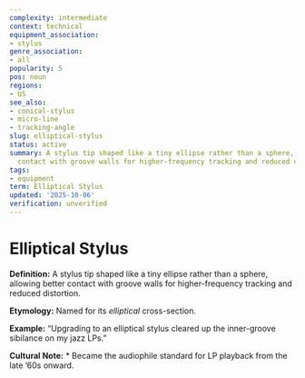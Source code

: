 ```yaml
---
complexity: intermediate
context: technical
equipment_association:
- stylus
genre_association:
- all
popularity: 5
pos: noun
regions:
- US
see_also:
- conical-stylus
- micro-line
- tracking-angle
slug: elliptical-stylus
status: active
summary: A stylus tip shaped like a tiny ellipse rather than a sphere, allowing better
  contact with groove walls for higher-frequency tracking and reduced distortion.
tags:
- equipment
term: Elliptical Stylus
updated: '2025-10-06'
verification: unverified
---
```


# Elliptical Stylus

**Definition:** A stylus tip shaped like a tiny ellipse rather than a sphere, allowing better contact with groove walls for higher-frequency tracking and reduced distortion.

**Etymology:** Named for its *elliptical* cross-section.

**Example:** “Upgrading to an elliptical stylus cleared up the inner-groove sibilance on my jazz LPs.”

**Cultural Note:** * Became the audiophile standard for LP playback from the late ’60s onward.

